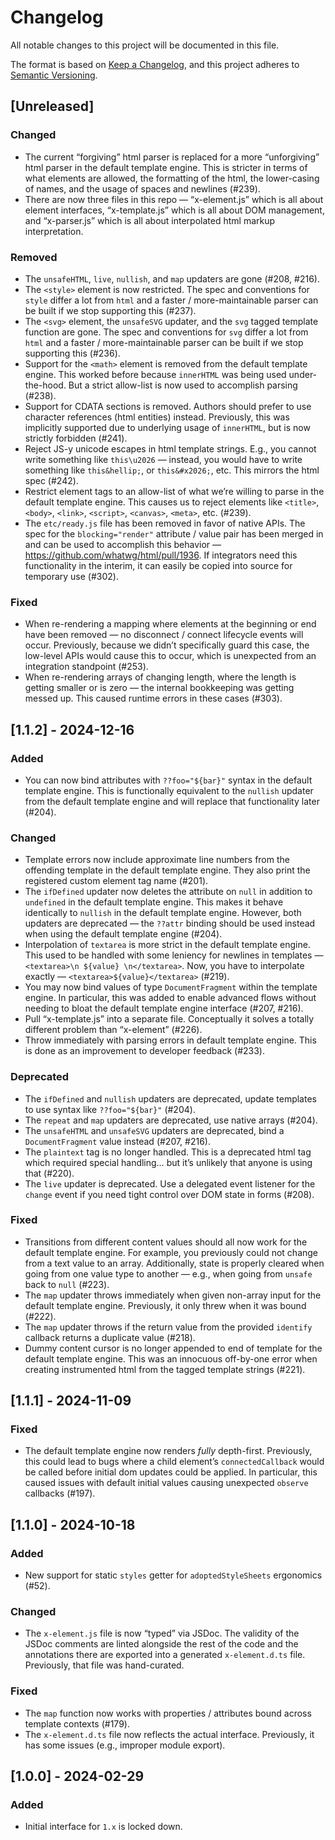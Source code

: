# Changelog
All notable changes to this project will be documented in this file.

The format is based on [Keep a Changelog](https://keepachangelog.com/en/1.0.0/),
and this project adheres to [Semantic Versioning](https://semver.org/spec/v2.0.0.html).

## [Unreleased]

### Changed

- The current “forgiving” html parser is replaced for a more “unforgiving” html
  parser in the default template engine. This is stricter in terms of what
  elements are allowed, the formatting of the html, the lower-casing of names,
  and the usage of spaces and newlines (#239).
- There are now three files in this repo — “x-element.js” which is all about
  element interfaces, “x-template.js” which is all about DOM management, and
  “x-parser.js” which is all about interpolated html markup interpretation.

### Removed

- The `unsafeHTML`, `live`, `nullish`, and `map` updaters are gone (#208, #216).
- The `<style>` element is now restricted. The spec and conventions for `style`
  differ a lot from `html` and a faster / more-maintainable parser can be built
  if we stop supporting this (#237).
- The `<svg>` element, the `unsafeSVG` updater, and the `svg` tagged template
  function are gone. The spec and conventions for `svg` differ a lot from `html`
  and a faster / more-maintainable parser can be built if we stop supporting
  this (#236).
- Support for the `<math>` element is removed from the default template engine.
  This worked before because `innerHTML` was being used under-the-hood. But a
  strict allow-list is now used to accomplish parsing (#238).
- Support for CDATA sections is removed. Authors should prefer to use character
  references (html entities) instead. Previously, this was implicitly supported
  due to underlying usage of `innerHTML`, but is now strictly forbidden (#241).
- Reject JS-y unicode escapes in html template strings. E.g., you cannot write
  something like `this\u2026` — instead, you would have to write something like
  `this&hellip;`, or `this&#x2026;`, etc. This mirrors the html spec (#242).
- Restrict element tags to an allow-list of what we’re willing to parse in the
  default template engine. This causes us to reject elements like `<title>`,
  `<body>`, `<link>`, `<script>`, `<canvas>`, `<meta>`, etc. (#239).
- The `etc/ready.js` file has been removed in favor of native APIs. The spec for
  the `blocking="render"` attribute / value pair has been merged in and can be
  used to accomplish this behavior — https://github.com/whatwg/html/pull/1936.
  If integrators need this functionality in the interim, it can easily be copied
  into source for temporary use (#302).

### Fixed

- When re-rendering a mapping where elements at the beginning or end have been
  removed — no disconnect / connect lifecycle events will occur. Previously,
  because we didn’t specifically guard this case, the low-level APIs would cause
  this to occur, which is unexpected from an integration standpoint (#253).
- When re-rendering arrays of changing length, where the length is getting
  smaller or is zero — the internal bookkeeping was getting messed up. This
  caused runtime errors in these cases (#303).

## [1.1.2] - 2024-12-16

### Added

- You can now bind attributes with `??foo="${bar}"` syntax in the default
  template engine. This is functionally equivalent to the `nullish` updater from
  the default template engine and will replace that functionality later (#204).

### Changed

- Template errors now include approximate line numbers from the offending
  template in the default template engine. They also print the registered custom
  element tag name (#201).
- The `ifDefined` updater now deletes the attribute on `null` in addition to
  `undefined` in the default template engine. This makes it behave identically
  to `nullish` in the default template engine. However, both updaters are
  deprecated — the `??attr` binding should be used instead when using the
  default template engine (#204).
- Interpolation of `textarea` is more strict in the default template engine.
  This used to be handled with some leniency for newlines in templates —
  `<textarea>\n ${value} \n</textarea>`. Now, you have to interpolate exactly —
  `<textarea>${value}</textarea>` (#219).
- You may now bind values of type `DocumentFragment` within the template engine.
  In particular, this was added to enable advanced flows without needing to
  bloat the default template engine interface (#207, #216).
- Pull “x-template.js” into a separate file. Conceptually it solves a totally
  different problem than “x-element” (#226).
- Throw immediately with parsing errors in default template engine. This is done
  as an improvement to developer feedback (#233).

### Deprecated

- The `ifDefined` and `nullish` updaters are deprecated, update templates to use
  syntax like `??foo="${bar}"` (#204).
- The `repeat` and `map` updaters are deprecated, use native arrays (#204).
- The `unsafeHTML` and `unsafeSVG` updaters are deprecated, bind a
  `DocumentFragment` value instead (#207, #216).
- The `plaintext` tag is no longer handled. This is a deprecated html tag which
  required special handling… but it’s unlikely that anyone is using that (#220).
- The `live` updater is deprecated. Use a delegated event listener for the
  `change` event if you need tight control over DOM state in forms (#208).

### Fixed

- Transitions from different content values should all now work for the default
  template engine. For example, you previously could not change from a text
  value to an array. Additionally, state is properly cleared when going from one
  value type to another — e.g., when going from `unsafe` back to `null` (#223).
- The `map` updater throws immediately when given non-array input for the
  default template engine. Previously, it only threw when it was bound (#222).
- The `map` updater throws if the return value from the provided `identify`
  callback returns a duplicate value (#218).
- Dummy content cursor is no longer appended to end of template for the default
  template engine. This was an innocuous off-by-one error when creating
  instrumented html from the tagged template strings (#221).

## [1.1.1] - 2024-11-09

### Fixed

- The default template engine now renders _fully_ depth-first. Previously, this
  could lead to bugs where a child element’s `connectedCallback` would be called
  before initial dom updates could be applied. In particular, this caused issues
  with default initial values causing unexpected `observe` callbacks (#197).

## [1.1.0] - 2024-10-18

### Added

- New support for static `styles` getter for `adoptedStyleSheets` ergonomics
  (#52).

### Changed

- The `x-element.js` file is now “typed” via JSDoc. The validity of the JSDoc
  comments are linted alongside the rest of the code and the annotations there
  are exported into a generated `x-element.d.ts` file. Previously, that file was
  hand-curated.

### Fixed

- The `map` function now works with properties / attributes bound across
  template contexts (#179).
- The `x-element.d.ts` file now reflects the actual interface. Previously, it
  has some issues (e.g., improper module export).

## [1.0.0] - 2024-02-29

### Added

- Initial interface for `1.x` is locked down.
